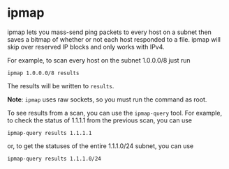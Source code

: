 # ipmap
ipmap lets you mass-send ping packets to every host on a subnet then saves a
bitmap of whether or not each host responded to a file. ipmap will skip over
reserved IP blocks and only works with IPv4.

For example, to scan every host on the subnet 1.0.0.0/8 just run
```
ipmap 1.0.0.0/8 results
```
The results will be written to `results`.

**Note**: `ipmap` uses raw sockets, so you must run the command as root.

To see results from a scan, you can use the `ipmap-query` tool. For example, to
check the status of 1.1.1.1 from the previous scan, you can use
```
ipmap-query results 1.1.1.1
```
or, to get the statuses of the entire 1.1.1.0/24 subnet, you can use
```
ipmap-query results 1.1.1.0/24
```
